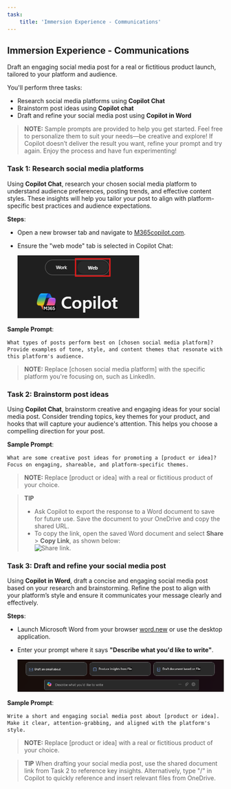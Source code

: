 ```yaml
---
task:
    title: 'Immersion Experience - Communications'
---
```


## Immersion Experience - Communications

Draft an engaging social media post for a real or fictitious product launch, tailored to your platform and audience.

You'll perform three tasks:

- Research social media platforms using **Copilot Chat**
- Brainstorm post ideas using **Copilot chat**
- Draft and refine your social media post using **Copilot in Word**

> **NOTE:** Sample prompts are provided to help you get started. Feel free to personalize them to suit your needs—be creative and explore! If Copilot doesn’t deliver the result you want, refine your prompt and try again. Enjoy the process and have fun experimenting!

### Task 1: Research social media platforms

Using **Copilot Chat**, research your chosen social media platform to understand audience preferences, posting trends, and effective content styles. These insights will help you tailor your post to align with platform-specific best practices and audience expectations.

**Steps**:

- Open a new browser tab and navigate to [M365copilot.com](https://m365copilot.com/).
- Ensure the "web mode" tab is selected in Copilot Chat:

    ![screenshot showing web mode tab.](../Prompts/Media/web-mode.png)

**Sample Prompt**:

```text
What types of posts perform best on [chosen social media platform]? Provide examples of tone, style, and content themes that resonate with this platform's audience.
```

> **NOTE:** Replace [chosen social media platform] with the specific platform you're focusing on, such as LinkedIn.

### Task 2: Brainstorm post ideas

Using **Copilot Chat**, brainstorm creative and engaging ideas for your social media post. Consider trending topics, key themes for your product, and hooks that will capture your audience's attention. This helps you choose a compelling direction for your post.

**Sample Prompt**:

```text
What are some creative post ideas for promoting a [product or idea]? Focus on engaging, shareable, and platform-specific themes.
```

> **NOTE:** Replace [product or idea] with a real or fictitious product of your choice.

> **TIP**  
>
> - Ask Copilot to export the response to a Word document to save for future use. Save the document to your OneDrive and copy the shared URL.
> - To copy the link, open the saved Word document and select **Share** > **Copy Link**, as shown below:  
> ![Share link.](../Demos/Media/share-menu-with-copy-link-9fd1c60a.png)

### Task 3: Draft and refine your social media post

Using **Copilot in Word**, draft a concise and engaging social media post based on your research and brainstorming. Refine the post to align with your platform’s style and ensure it communicates your message clearly and effectively.

**Steps**:

- Launch Microsoft Word from your browser [word.new](https://word.new) or use the desktop application.
- Enter your prompt where it says **"Describe what you'd like to write"**.

    ![screenshot showing Copilot in Word.](../Prompts/Media/draft-with-copilot.png)

**Sample Prompt**:

```text
Write a short and engaging social media post about [product or idea]. Make it clear, attention-grabbing, and aligned with the platform's style.
```

> **NOTE:** Replace [product or idea] with a real or fictitious product of your choice.

> **TIP** When drafting your social media post, use the shared document link from Task 2 to reference key insights. Alternatively, type "/" in Copilot to quickly reference and insert relevant files from OneDrive.
